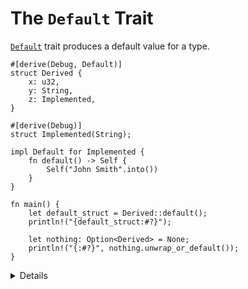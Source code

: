 # The `Default` Trait

[`Default`][1] trait produces a default value for a type.

```rust,editable
#[derive(Debug, Default)]
struct Derived {
    x: u32,
    y: String,
    z: Implemented,
}

#[derive(Debug)]
struct Implemented(String);

impl Default for Implemented {
    fn default() -> Self {
        Self("John Smith".into())
    }
}

fn main() {
    let default_struct = Derived::default();
    println!("{default_struct:#?}");

    let nothing: Option<Derived> = None;
    println!("{:#?}", nothing.unwrap_or_default());
}
```

<details>

- It can be implemented directly or it can be derived via `#[derive(Default)]`.
- A derived implementation will produce a value where all fields are set to their default values.
  - This means all types in the struct must implement `Default` too.
- Standard Rust types often implement `Default` with reasonable values (e.g. `0`, `""`, etc).
- The partial struct copy works nicely with default.
- Rust standard library is aware that types can implement `Default` and provides convenience methods that use it.

</details>

[1]: https://doc.rust-lang.org/std/default/trait.Default.html
